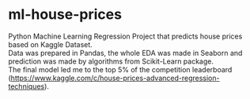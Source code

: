 # ml-house-prices
Python Machine Learning Regression Project that predicts house prices based on Kaggle Dataset. <br>
Data was prepared in Pandas, the whole EDA was made in Seaborn and prediction was made by algorithms from Scikit-Learn package. <br>
The final model led me to the top 5% of the competition leaderboard (https://www.kaggle.com/c/house-prices-advanced-regression-techniques).
